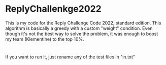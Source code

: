 # ReplyChallenkge2022

This is my code for the Reply Challenge Code 2022, standard edition. This algorithm is basically a greedy with a custom "weight" condition. Even though it's not the best way to solve the problem, it was enough to boost my team (Klementine) to the top 10%.
#
If you want to run it, just rename any of the test files in "in.txt"
